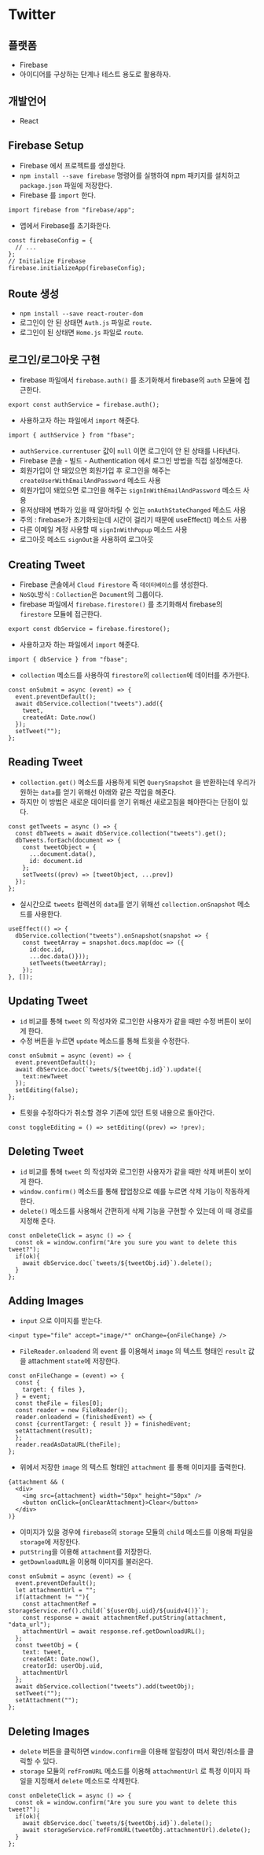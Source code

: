 # Twitter

## 플랫폼
- Firebase
- 아이디어를 구상하는 단계나 테스트 용도로 활용하자.

## 개발언어
- React

## Firebase Setup
- Firebase 에서 프로젝트를 생성한다.
- `npm install --save firebase` 명령어를 실행하여 npm 패키지를 설치하고 `package.json` 파일에 저장한다.
- Firebase 를 `import` 한다.
```
import firebase from "firebase/app";
```
- 앱에서  Firebase를 초기화한다.
```
const firebaseConfig = {
  // ...
};
// Initialize Firebase
firebase.initializeApp(firebaseConfig);
```

## Route 생성
- `npm install --save react-router-dom`
- 로그인이 안 된 상태면 `Auth.js` 파일로 `route`.
- 로그인이 된 상태면 `Home.js` 파일로 `route`.


## 로그인/로그아웃 구현
- firebase 파일에서 `firebase.auth()` 를 초기화해서 firebase의 `auth` 모듈에 접근한다.
```
export const authService = firebase.auth();
```
- 사용하고자 하는 파일에서 `import` 해준다.
```
import { authService } from "fbase";
```
- `authService.currentuser` 값이 `null` 이면 로그인이 안 된 상태를 나타낸다.
- Firebase 콘솔 - 빌드 - Authentication 에서 로그인 방법을 직접 설정해준다.
- 회원가입이 안 돼있으면 회원가입 후 로그인을 해주는 `createUserWithEmailAndPassword` 메소드 사용
- 회원가입이 돼있으면 로그인을 해주는 `signInWithEmailAndPassword` 메소드 사용
- 유저상태에 변화가 있을 때 알아차릴 수 있는 `onAuthStateChanged` 메소드 사용
- 주의 : firebase가 초기화되는데 시간이 걸리기 때문에 useEffect() 메소드 사용
- 다른 이메일 계정 사용할 때 `signInWithPopup` 메소드 사용
- 로그아웃 메소드 `signOut`을 사용하여 로그아웃

## Creating Tweet
- Firebase 콘솔에서 `Cloud Firestore` 즉 `데이터베이스`를 생성한다.
- `NoSQL`방식 : `Collection`은 `Document`의 그룹이다.
- firebase 파일에서 `firebase.firestore()` 를 초기화해서 firebase의 `firestore` 모듈에 접근한다.
```
export const dbService = firebase.firestore();
```
- 사용하고자 하는 파일에서 `import` 해준다.
```
import { dbService } from "fbase";
```
- `collection` 메소드를 사용하여 `firestore`의 `collection`에 데이터를 추가한다.
```
const onSubmit = async (event) => {
  event.preventDefault();
  await dbService.collection("tweets").add({
    tweet,
    createdAt: Date.now()
  });
  setTweet("");
};
```

## Reading Tweet
- `collection.get()` 메소드를 사용하게 되면 `QuerySnapshot` 을 반환하는데 우리가 원하는 `data`를 얻기 위해선 아래와 같은 작업을 해준다.
- 하지만 이 방법은 새로운 데이터를 얻기 위해선 새로고침을 해야한다는 단점이 있다.
```
const getTweets = async () => {
  const dbTweets = await dbService.collection("tweets").get();
  dbTweets.forEach(document => {
    const tweetObject = {
      ...document.data(),
      id: document.id
    };
    setTweets((prev) => [tweetObject, ...prev])
  });
};
```
- 실시간으로 `tweets` 컬렉션의 `data`를 얻기 위해선 `collection.onSnapshot` 메소드를 사용한다.
```
useEffect(() => {
  dbService.collection("tweets").onSnapshot(snapshot => {
    const tweetArray = snapshot.docs.map(doc => ({
      id:doc.id,
      ...doc.data()}));
      setTweets(tweetArray);
    });
}, []);
```

## Updating Tweet
- `id` 비교를 통해 `tweet` 의 작성자와 로그인한 사용자가 같을 때만 수정 버튼이 보이게 한다.
- 수정 버튼을 누르면 `update` 메소드를 통해 트윗을 수정한다.
```
const onSubmit = async (event) => {
  event.preventDefault();
  await dbService.doc(`tweets/${tweetObj.id}`).update({
    text:newTweet
  });
  setEditing(false);
};
```
- 트윗을 수정하다가 취소할 경우 기존에 있던 트윗 내용으로 돌아간다.
```
const toggleEditing = () => setEditing((prev) => !prev);
```

## Deleting Tweet
- `id` 비교를 통해 `tweet` 의 작성자와 로그인한 사용자가 같을 때만 삭제 버튼이 보이게 한다.
- `window.confirm()` 메소드를 통해 팝업창으로 예를 누르면 삭제 기능이 작동하게 한다.
- `delete()` 메소드를 사용해서 간편하게 삭제 기능을 구현할 수 있는데 이 때 경로를 지정해 준다.
```
const onDeleteClick = async () => {
  const ok = window.confirm("Are you sure you want to delete this tweet?");
  if(ok){
    await dbService.doc(`tweets/${tweetObj.id}`).delete();
  }
};
```

## Adding Images
- `input` 으로 이미지를 받는다.
```
<input type="file" accept="image/*" onChange={onFileChange} />
```
- `FileReader.onloadend` 의 `event` 를 이용해서 `image` 의 텍스트 형태인 `result` 값을 attachment `state`에 저장한다.
```
const onFileChange = (event) => {
  const {
    target: { files },
  } = event;
  const theFile = files[0];
  const reader = new FileReader();
  reader.onloadend = (finishedEvent) => {
  const {currentTarget: { result }} = finishedEvent;
  setAttachment(result);
  };
  reader.readAsDataURL(theFile);
};
```
- 위에서 저장한 `image` 의 텍스트 형태인 `attachment` 를 통해 이미지를 출력한다.
```
{attachment && (
  <div>
    <img src={attachment} width="50px" height="50px" />
    <button onClick={onClearAttachment}>Clear</button>
  </div>
)}
```
- 이미지가 있을 경우에 `firebase`의 `storage` 모듈의 `child` 메소드를 이용해 파일을 `storage`에 저장한다.
- `putString`을 이용해 `attachment`를 저장한다.
- `getDownloadURL`을 이용해 이미지를 불러온다.
```
const onSubmit = async (event) => {
  event.preventDefault();
  let attachmentUrl = "";
  if(attachment != ""){
    const attachmentRef = storageService.ref().child(`${userObj.uid}/${uuidv4()}`);
    const response = await attachmentRef.putString(attachment, "data_url");
    attachmentUrl = await response.ref.getDownloadURL();
  };
  const tweetObj = {
    text: tweet,
    createdAt: Date.now(),
    creatorId: userObj.uid,
    attachmentUrl
  };
  await dbService.collection("tweets").add(tweetObj);
  setTweet("");
  setAttachment("");
};
```

## Deleting Images
- `delete` 버튼을 클릭하면 `window.confirm`을 이용해 알림창이 떠서 확인/취소를 클릭할 수 있다.
- `storage` 모듈의 `refFromURL` 메소드를 이용해 `attachmentUrl` 로 특정 이미지 파일을 지정해서 `delete` 메소드로 삭제한다.
```
const onDeleteClick = async () => {
  const ok = window.confirm("Are you sure you want to delete this tweet?");
  if(ok){
    await dbService.doc(`tweets/${tweetObj.id}`).delete();
    await storageService.refFromURL(tweetObj.attachmentUrl).delete();
  }
};
```